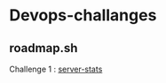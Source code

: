 # Devops-challanges

## roadmap.sh
Challenge 1 : [server-stats](https://roadmap.sh/projects/server-stats)
